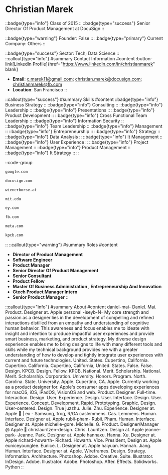 # Christian Marek
::badge{type="info"}
Class of 2015
::
::badge{type="success"}
Senior Director Of Product Management at DocuSign
::

::badge{type="warning"}
Founder: False
::
::badge{type="primary"}
Current Company: Others
::

::badge{type="success"}
Sector: Tech; Data Science
::
::callout{type="info"}
#summary
Contact Information
#content
:button-link[LinkedIn Profile]{href="https://www.linkedin.com/in/christianmarek" blank}
- **Email**: c.marek11@gmail.com; christian.marek@docusign.com; christianmarek@fb.com
- **Location**: San Francisco
::

::callout{type="success"}
#summary
Skills
#content
::badge{type="info"}
Business Strategy
::
::badge{type="info"}
Consulting
::
::badge{type="info"}
Leadership
::
::badge{type="info"}
Presentations
::
::badge{type="info"}
Product Development
::
::badge{type="info"}
Cross Functional Team Leadership
::
::badge{type="info"}
Information Security
::
::badge{type="info"}
Team Leadership
::
::badge{type="info"}
Management
::
::badge{type="info"}
Entrepreneurship
::
::badge{type="info"}
Strategy
::
::badge{type="info"}
Data Analysis
::
::badge{type="info"}
It Management
::
::badge{type="info"}
User Experience
::
::badge{type="info"}
Project Management
::
::badge{type="info"}
Product Management
::
::badge{type="info"}
It Strategy
::
::

::code-group
```bash [Google]
google.com
```
```bash [DocuSign]
docusign.com
```
```bash [Wiener Borse AG - Vienna Stock Exchange]
wienerborse.at
```
```bash [Massachusetts Institute of Technology]
mit.edu
```
```bash [EY]
ey.com
```
```bash [Fb]
fb.com
```
```bash [Meta]
meta.com
```
```bash [Kleiner Perkins Caufield & Byers]
kpcb.com
```
::
::callout{type="warning"}
#summary
Roles
#content
- **Director of Product Management**
- **Software Engineer**
- **Product Manager**
- **Senior Director Of Product Management**
- **Senior Consultant**
- **Product Fellow**
- **Master Of Business Administration , Entrepreneurship And Innovation**
- **Gtech Product Manager Intern**
- **Senior Product Manager**
::

::callout{type="info"}
#summary
About
#content
daniel-mai- Daniel. Mai. Product. Designer at. Apple personal -iseyb-N- My core strength and passion as a designer lies in the development of compelling and refined interactions distilled from an empathy and understanding of cognitive human behavior. This awareness and focus enables me to ideate with insight and intention to produce impactful user experiences and provide smart business, marketing, and product strategy. My diverse design experience enables me to bring designs to life with many different tools and skills while my technical background provides me with a greater understanding of how to develop and tightly integrate user experiences with current and future technologies. United. States. Cupertino, California. Cupertino. California. Cupertino, California, United. States. False. False. Design. KPCB. Design. Fellow. KPCB. National. Merit. Scholarship. National. Merit. Scholarship. Corporation. University. Honors. Program. North. Carolina. State. University. Apple. Cupertino, CA. Apple. Currently working as a product designer for. Apple's consumer apps developing experiences for macOS, iOS, iPadOS, VisionOS and web. Product. Designer. Full-time. Interaction. Design. User. Experience. Design. User. Interface. Design. User. Experience. Concept. Development. Rapid. Prototyping. Graphic. Design. User-centered. Design. True juzzhu. Julie. Zhu. Experience. Designer at. Apple  | ex - Samsung, frog, R/GA caslemmens. Cas. Lemmens. Human. Interface. Designer at. Apple rubii-pham- Rubii. Pham. Human. Interface. Designer at. Apple michelle-gore. Michelle. G. Product. Designer/Manager @ Apple  chrislauritzen-design. Chris. Lauritzen. Design at. Apple jeanne-park- Jeanne. Park. Designer at. Apple hannaxu. Hanna. Xu. Designer at. Apple richard-howarth- Richard. Howarth. Vice. President, Design at. Apple euniceyounglee. Eunice. L. Designer at. Apple haiyuan. Hannah. Jiang. Human. Interface. Designer at. Apple. Wireframes. Design. Strategy. Information. Architecture. Photoshop. Adobe. Creative. Suite. Illustrator. InDesign. Adobe. Illustrator. Adobe. Photoshop. After. Effects. Solidworks. Python
::
